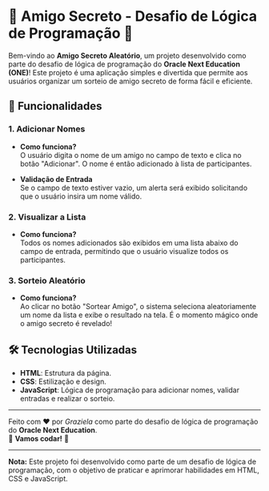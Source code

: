 # 🎉 Amigo Secreto - Desafio de Lógica de Programação 🎉

Bem-vindo ao **Amigo Secreto Aleatório**, um projeto desenvolvido como parte do desafio de lógica de programação do **Oracle Next Education (ONE)**! Este projeto é uma aplicação simples e divertida que permite aos usuários organizar um sorteio de amigo secreto de forma fácil e eficiente.

## 🚀 Funcionalidades

### 1. **Adicionar Nomes**
   - **Como funciona?**  
     O usuário digita o nome de um amigo no campo de texto e clica no botão "Adicionar". O nome é então adicionado à lista de participantes.
   
   - **Validação de Entrada**  
     Se o campo de texto estiver vazio, um alerta será exibido solicitando que o usuário insira um nome válido.

### 2. **Visualizar a Lista**
   - **Como funciona?**  
     Todos os nomes adicionados são exibidos em uma lista abaixo do campo de entrada, permitindo que o usuário visualize todos os participantes.

### 3. **Sorteio Aleatório**
   - **Como funciona?**  
     Ao clicar no botão "Sortear Amigo", o sistema seleciona aleatoriamente um nome da lista e exibe o resultado na tela. É o momento mágico onde o amigo secreto é revelado!

## 🛠️ Tecnologias Utilizadas

- **HTML**: Estrutura da página.
- **CSS**: Estilização e design.
- **JavaScript**: Lógica de programação para adicionar nomes, validar entradas e realizar o sorteio.

---

Feito com ❤️ por *Graziela* como parte do desafio de lógica de programação do **Oracle Next Education**.  
🌟 **Vamos codar!** 🌟

---

**Nota:** Este projeto foi desenvolvido como parte de um desafio de lógica de programação, com o objetivo de praticar e aprimorar habilidades em HTML, CSS e JavaScript.
